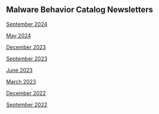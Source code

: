 ## <a name="faq"></a>Malware Behavior Catalog Newsletters ##

<a href="./09232024.md">September 2024</a>

<a href="./05012024.md">May 2024</a>

<a href="./12182023.md">December 2023</a>

<a href="./09152023.md">September 2023</a>

<a href="./06152023.md">June 2023</a>

<a href="./03152023.md">March 2023</a>

<a href="./12152022.md">December 2022</a>

<a href="./09092022.md">September 2022</a>
